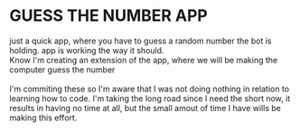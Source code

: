# GUESS THE NUMBER APP

just a quick app, where you have to guess a random number the bot is holding. app is working the way it should.
</br>
Know I'm creating an extension of the app, where we will be making the computer guess the number
</br>
</br>
I'm commiting these so I'm aware that I was not doing
nothing in relation to learning how to code. I'm taking the long road since I need the short now, it results in having no time at all, but the  small amout of time I have wills be making this effort.